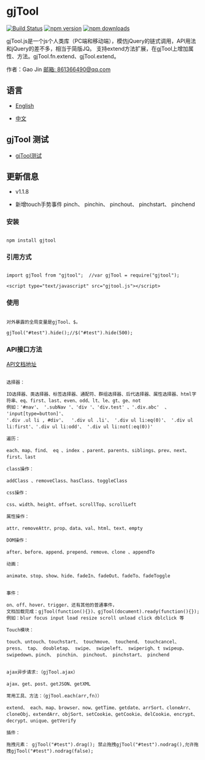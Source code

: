 ﻿# gjTool

[![Build Status](https://travis-ci.org/gjTool/gjTool.svg?branch=master)](https://travis-ci.org/gjTool/gjTool)
[![npm version](https://img.shields.io/npm/v/gjtool.svg)](https://www.npmjs.com/package/gjtool)
[![npm downloads](https://img.shields.io/npm/dm/gjtool.svg)](https://www.npmjs.com/package/gjtool)

gjTool.js是一个js个人类库（PC端和移动端），模仿jQuery的链式调用，API用法和jQuery的差不多，相当于简版JQ。
支持extend方法扩展，在gjTool上增加属性、方法。gjTool.fn.extend、gjTool.extend。

作者：Gao Jin  [邮箱: 861366490@qq.com](mailto:861366490@qq.com)

## 语言


- [English](README-EN.md)

- [中文](README.md)

## gjTool 测试

- [gjTool测试](https://gjtool.github.io/gjTool/index.html)

## 更新信息

- v1.1.8

- 新增touch手势事件 pinch、 pinchin、 pinchout、 pinchstart、 pinchend


### 安装
```

npm install gjtool

```

### 引用方式
```

import gjTool from "gjtool";  //var gjTool = require("gjtool");
```

```
<script type="text/javascript" src="gjtool.js"></script>

```

### 使用
```

对外暴露的全局变量是gjTool、$。

gjTool("#test").hide();//$("#test").hide(500);

```

### API接口方法
[API文档地址](https://gjtool.github.io/gjToolAPI/)


```

选择器：
 
ID选择器、类选择器、标签选择器、通配符、群组选择器、后代选择器、属性选择器、html字符串、eq、first、last、even、odd、lt、le、gt、ge、not
例如：'#nav'、 '.subNav '、'div '、'div.test' 、'.div.abc'  、 'input[type=button]'、
'.div .ul li , #div'、  '.div ul .li'、 '.div ul li:eq(0)'、 '.div ul li:first'、'.div ul li:odd'、 '.div ul li:not(:eq(0))'

遍历：

each、map、find、 eq 、index 、parent、parents、siblings、prev、next、first、last

class操作：

addClass 、removeClass、hasClass、toggleClass

css操作：

css、width、height、offset、scrollTop、scrollLeft

属性操作：

attr、removeAttr、prop、data、val、html、text、empty

DOM操作：

after、before、append、prepend、remove、clone 、appendTo

动画：

animate、stop、show、hide、fadeIn、fadeOut、fadeTo、fadeToggle


事件：

on、off、hover、trigger、还有其他的普通事件，
文档加载完成：gjTool(function(){})、gjTool(document).ready(function(){});
例如：blur focus input load resize scroll unload click dblclick 等

Touch模块：

touch、untouch、touchstart、 touchmove、 touchend、 touchcancel、 press、 tap、 doubletap、 swipe、 swipeleft、 swiperigh、t swipeup、 swipedown、pinch、 pinchin、 pinchout、 pinchstart、 pinchend


ajax异步请求:（gjTool.ajax）

ajax、get、post、getJSON、getXML

常用工具、方法：（gjTool.each(arr,fn)）

extend、 each、map、browser、now、getTime、getdate、arrSort、cloneArr、cloneObj、extendArr、objSort、setCookie、getCookie、delCookie、encrypt、decrypt、unique、getVerify

插件：

拖拽元素： gjTool("#test").drag(); 禁止拖拽gjTool("#test").nodrag(),允许拖拽gjTool("#test").nodrag(false);
